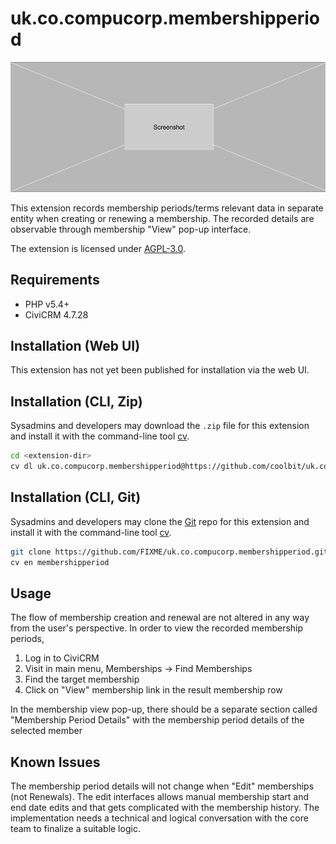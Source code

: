 # uk.co.compucorp.membershipperiod

![Screenshot](/images/screenshot.png)

This extension records membership periods/terms relevant data in separate entity when creating or renewing a membership. The recorded details are observable through membership "View" pop-up interface.

The extension is licensed under [AGPL-3.0](LICENSE.txt).

## Requirements

* PHP v5.4+
* CiviCRM 4.7.28

## Installation (Web UI)

This extension has not yet been published for installation via the web UI.

## Installation (CLI, Zip)

Sysadmins and developers may download the `.zip` file for this extension and
install it with the command-line tool [cv](https://github.com/civicrm/cv).

```bash
cd <extension-dir>
cv dl uk.co.compucorp.membershipperiod@https://github.com/coolbit/uk.co.compucorp.membershipperiod/archive/master.zip
```

## Installation (CLI, Git)

Sysadmins and developers may clone the [Git](https://en.wikipedia.org/wiki/Git) repo for this extension and
install it with the command-line tool [cv](https://github.com/civicrm/cv).

```bash
git clone https://github.com/FIXME/uk.co.compucorp.membershipperiod.git
cv en membershipperiod
```

## Usage
The flow of membership creation and renewal are not altered in any way from the user's perspective. In order to view the recorded membership periods,
1. Log in to CiviCRM
2. Visit in main menu, Memberships -> Find Memberships
3. Find the target membership
4. Click on "View" membership link in the result membership row

In the membership view pop-up, there should be a separate section called "Membership Period Details" with the membership period details of the selected member

## Known Issues
The membership period details will not change when "Edit" memberships (not Renewals). The edit interfaces allows manual membership start and end date edits and that gets complicated with the membership history. The implementation needs a technical and logical conversation with the core team to finalize a suitable logic.
